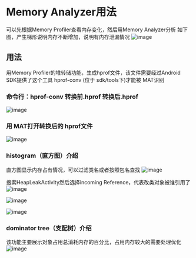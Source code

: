 # Memory Analyzer用法
可以先根据Memory Profiler查看内存变化，然后用Memory Analyzer分析
如下图，产生梯形说明内存不断增加，说明有内存泄漏情况
![image](https://img-blog.csdnimg.cn/20190415233659625.png?x-oss-process=image/watermark,type_ZmFuZ3poZW5naGVpdGk,shadow_10,text_aHR0cHM6Ly9ibG9nLmNzZG4ubmV0L2NoYW9fc2hlbg==,size_16,color_FFFFFF,t_70 "")

## 用法
用Memory Profiler的堆转储功能，生成hprof文件，该文件需要经过Android SDK提供了这个工具 hprof-conv (位于 sdk/tools下)才能被 MAT识别

### 命令行：hprof-conv 转换前.hprof 转换后.hprof
![image](https://img-blog.csdnimg.cn/20190415235848803.png "")


 ### 用 MAT打开转换后的 hprof文件 
![image](https://img-blog.csdnimg.cn/20190416001003148.png?x-oss-process=image/watermark,type_ZmFuZ3poZW5naGVpdGk,shadow_10,text_aHR0cHM6Ly9ibG9nLmNzZG4ubmV0L2NoYW9fc2hlbg==,size_16,color_FFFFFF,t_70 "")

### histogram（直方图）介绍
直方图显示内存占有情况，可以过滤类名或者按照包名查找
![image](https://img-blog.csdnimg.cn/20190417205821803.png?x-oss-process=image/watermark,type_ZmFuZ3poZW5naGVpdGk,shadow_10,text_aHR0cHM6Ly9ibG9nLmNzZG4ubmV0L2NoYW9fc2hlbg==,size_16,color_FFFFFF,t_70 "")

搜索HeapLeakActivity然后选择incoming Reference，代表改类对象被谁引用了
![image](https://img-blog.csdnimg.cn/20190417210156670.png "")

![image](https://img-blog.csdnimg.cn/20190417210609135.png "")

![image](https://img-blog.csdnimg.cn/20190417210815982.png "")

### dominator tree（支配树）介绍
该功能主要展示对象占用总消耗内存的百分比，占用内存较大的需要处理优化
![image](https://img-blog.csdnimg.cn/20190417211135165.png?x-oss-process=image/watermark,type_ZmFuZ3poZW5naGVpdGk,shadow_10,text_aHR0cHM6Ly9ibG9nLmNzZG4ubmV0L2NoYW9fc2hlbg==,size_16,color_FFFFFF,t_70 "")
